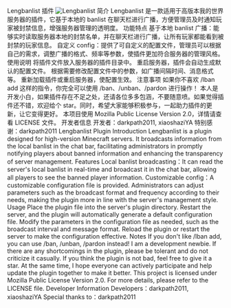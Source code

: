 Lengbanlist 插件
![Lengbanlist](https://bstats.org/signatures/bukkit/Lengbanlist.svg)
简介
Lengbanlist 是一款适用于高版本我的世界服务器的插件，它基于本地的 banlist 在聊天栏进行广播，方便管理员及时通知玩家被封禁信息，增强服务器管理的透明度。
功能特点
基于本地 banlist 广播：能够实时读取服务器本地的封禁名单，并在聊天栏进行广播，让所有玩家都能看到被封禁的玩家信息。
自定义 config：提供了可自定义的配置文件，管理员可以根据自己的需求，调整广播的格式、频率等参数，使插件更加符合服务器的管理风格。
使用说明
将插件文件放入服务器的插件目录中。
重启服务器，插件会自动生成默认的配置文件。
根据需要修改配置文件中的参数，如广播间隔时间、消息格式等。
重新加载插件或重启服务器，使配置生效。
注意事项
如果你不喜欢 /lban add 这样的指令，你完全可以使用 /ban、/unban、/pardon 进行操作！
本人是开发小白，如果插件存在不足之处，还请各位多多包涵，不要随意喷。如果觉得插件还不错，欢迎给个 star。同时，希望大家能够积极参与，一起助力插件的更新，让它变得更好。
本项目使用 Mozilla Public License Version 2.0，详情请查看 LICENSE 文件。
开发者信息
开发者：darkpath2011, xiaoshaziYA
特别感谢：darkpath2011
Lengbanlist Plugin
Introduction
Lengbanlist is a plugin designed for high-version Minecraft servers. It broadcasts information from the local banlist in the chat bar, facilitating administrators in promptly notifying players about banned information and enhancing the transparency of server management.
Features
Local banlist broadcasting：It can read the server's local banlist in real-time and broadcast it in the chat bar, allowing all players to see the banned player information.
Customizable config：A customizable configuration file is provided. Administrators can adjust parameters such as the broadcast format and frequency according to their needs, making the plugin more in line with the server's management style.
Usage
Place the plugin file into the server's plugin directory.
Restart the server, and the plugin will automatically generate a default configuration file.
Modify the parameters in the configuration file as needed, such as the broadcast interval and message format.
Reload the plugin or restart the server to make the configuration effective.
Notes
If you don't like /lban add, you can use /ban, /unban, /pardon instead!
I am a development newbie. If there are any shortcomings in the plugin, please be tolerant and do not criticize it casually. If you think the plugin is not bad, feel free to give it a star. At the same time, I hope everyone can actively participate and help update the plugin together to make it better.
This project is licensed under Mozilla Public License Version 2.0. For more details, please refer to the LICENSE file.
Developer Information
Developers：darkpath2011, xiaoshaziYA
Special thanks to：darkpath2011
